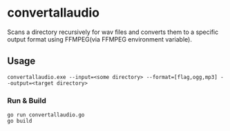 convertallaudio
===

Scans a directory recursively for wav files and converts them to a specific output format using FFMPEG(via FFMPEG environment variable).

## Usage
```
convertallaudio.exe --input=<some directory> --format=[flag,ogg,mp3] --output=<target directory>
```
### Run & Build
```
go run convertallaudio.go
go build
```
